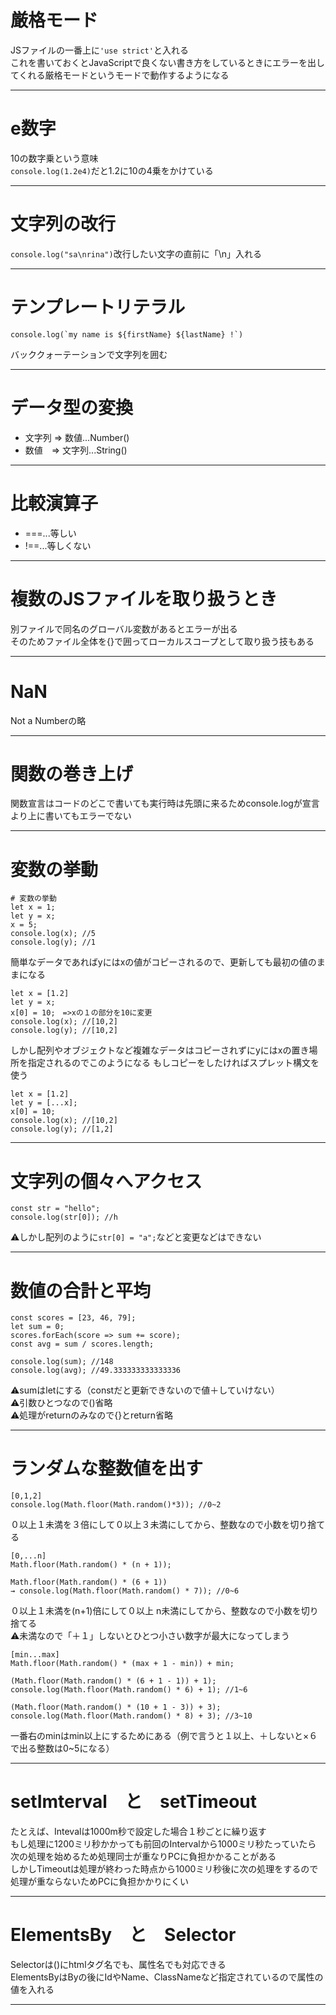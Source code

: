 # 厳格モード
JSファイルの一番上に`'use strict'`と入れる   
これを書いておくとJavaScriptで良くない書き方をしているときにエラーを出してくれる厳格モードというモードで動作するようになる
***

# e数字
10の数字乗という意味   
`console.log(1.2e4)`だと1.2に10の4乗をかけている
***

# 文字列の改行
`console.log("sa\nrina")`改行したい文字の直前に「\n」入れる
***

# テンプレートリテラル
~~~
console.log(`my name is ${firstName} ${lastName} !`)
~~~
バッククォーテーションで文字列を囲む
***

# データ型の変換
- 文字列 => 数値...Number()
- 数値　=> 文字列...String()
***

# 比較演算子
- ===...等しい
- !==...等しくない
***

# 複数のJSファイルを取り扱うとき
別ファイルで同名のグローバル変数があるとエラーが出る    
そのためファイル全体を{}で囲ってローカルスコープとして取り扱う技もある
***

# NaN
Not a Numberの略
***

# 関数の巻き上げ
関数宣言はコードのどこで書いても実行時は先頭に来るためconsole.logが宣言より上に書いてもエラーでない
***

# 変数の挙動
~~~
# 変数の挙動
let x = 1;
let y = x;
x = 5;
console.log(x); //5 
console.log(y); //1
~~~
簡単なデータであればyにはxの値がコピーされるので、更新しても最初の値のままになる
~~~
let x = [1.2]
let y = x;
x[0] = 10;　=>xの１の部分を10に変更
console.log(x); //[10,2]
console.log(y); //[10,2]
~~~
しかし配列やオブジェクトなど複雑なデータはコピーされずにyにはxの置き場所を指定されるのでこのようになる
もしコピーをしたければスプレット構文を使う
~~~
let x = [1.2]
let y = [...x];
x[0] = 10;
console.log(x); //[10,2]
console.log(y); //[1,2]
~~~
***

# 文字列の個々へアクセス
~~~
const str = "hello";
console.log(str[0]); //h
~~~
⚠️しかし配列のように`str[0] = "a";`などと変更などはできない
***

# 数値の合計と平均
~~~
const scores = [23, 46, 79];
let sum = 0;
scores.forEach(score => sum += score);
const avg = sum / scores.length;

console.log(sum); //148
console.log(avg); //49.333333333333336
~~~
⚠️sumはletにする（constだと更新できないので値＋していけない）   
⚠️引数ひとつなので()省略    
⚠️処理がreturnのみなので{}とreturn省略
***

# ランダムな整数値を出す
~~~
[0,1,2]
console.log(Math.floor(Math.random()*3)); //0~2
~~~
０以上１未満を３倍にして０以上３未満にしてから、整数なので小数を切り捨てる
~~~
[0,...n]
Math.floor(Math.random() * (n + 1));

Math.floor(Math.random() * (6 + 1))
→ console.log(Math.floor(Math.random() * 7)); //0~6
~~~
０以上１未満を(n+1)倍にして０以上 n未満にしてから、整数なので小数を切り捨てる    
⚠️未満なので「＋１」しないとひとつ小さい数字が最大になってしまう
~~~
[min...max]
Math.floor(Math.random() * (max + 1 - min)) + min;

(Math.floor(Math.random() * (6 + 1 - 1)) + 1);
console.log(Math.floor(Math.random() * 6) + 1); //1~6

(Math.floor(Math.random() * (10 + 1 - 3)) + 3);
console.log(Math.floor(Math.random() * 8) + 3); //3~10
~~~
一番右のminはmin以上にするためにある（例で言うと１以上、＋しないと×６で出る整数は0~5になる）
***

# setImterval　と　setTimeout
たとえば、Intevalは1000m秒で設定した場合１秒ごとに繰り返す     
もし処理に1200ミリ秒かかっても前回のIntervalから1000ミリ秒たっていたら   
次の処理を始めるため処理同士が重なりPCに負担かかることがある   
しかしTimeoutは処理が終わった時点から1000ミリ秒後に次の処理をするので処理が重ならないためPCに負担かかりにくい
***

# ElementsBy　と　Selector
Selectorは()にhtmlタグ名でも、属性名でも対応できる    
ElementsByはByの後にIdやName、ClassNameなど指定されているので属性の値を入れる
***

